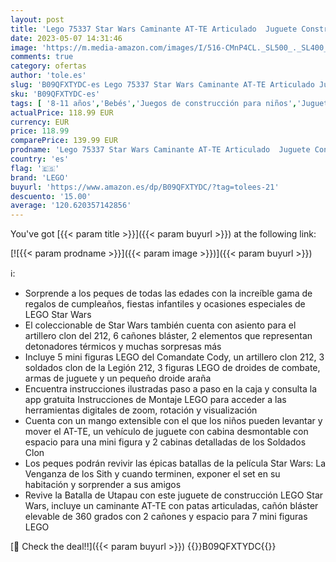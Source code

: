 ```yaml
---
layout: post
title: 'Lego 75337 Star Wars Caminante AT-TE Articulado  Juguete Construcción  Mini Figura Comandante Cody  3 Soldados Clon 212 y Droides  Juego de Batalla'
date: 2023-05-07 14:31:46
image: 'https://m.media-amazon.com/images/I/516-CMnP4CL._SL500_._SL400_.jpg'
comments: true
category: ofertas
author: 'tole.es'
slug: 'B09QFXTYDC-es Lego 75337 Star Wars Caminante AT-TE Articulado Juguete...'
sku: 'B09QFXTYDC-es'
tags: [ '8-11 años','Bebés','Juegos de construcción para niños','Juguetes','Juguetes y juegos','Self Service','Sets de construcción','Special Features Stores','lego','🇪🇸', ]
actualPrice: 118.99 EUR
currency: EUR
price: 118.99
comparePrice: 139.99 EUR
prodname: 'Lego 75337 Star Wars Caminante AT-TE Articulado  Juguete Construcción  Mini Figura Comandante Cody  3 Soldados Clon 212 y Droides  Juego de Batalla'
country: 'es'
flag: '🇪🇸'
brand: 'LEGO'
buyurl: 'https://www.amazon.es/dp/B09QFXTYDC/?tag=tolees-21'
descuento: '15.00'
average: '120.620357142856'
---
```


You've got [{{< param title >}}]({{< param buyurl >}}) at the following link:

[![{{< param prodname >}}]({{< param image >}})]({{< param buyurl >}})

ℹ️:

- Sorprende a los peques de todas las edades con la increíble gama de regalos de cumpleaños, fiestas infantiles y ocasiones especiales de LEGO Star Wars
- El coleccionable de Star Wars también cuenta con asiento para el artillero clon del 212, 6 cañones bláster, 2 elementos que representan detonadores térmicos y muchas sorpresas más
- Incluye 5 mini figuras LEGO del Comandate Cody, un artillero clon 212, 3 soldados clon de la Legión 212, 3 figuras LEGO de droides de combate, armas de juguete y un pequeño droide araña
- Encuentra instrucciones ilustradas paso a paso en la caja y consulta la app gratuita Instrucciones de Montaje LEGO para acceder a las herramientas digitales de zoom, rotación y visualización
- Cuenta con un mango extensible con el que los niños pueden levantar y mover el AT-TE, un vehículo de juguete con cabina desmontable con espacio para una mini figura y 2 cabinas detalladas de los Soldados Clon
- Los peques podrán revivir las épicas batallas de la película Star Wars: La Venganza de los Sith y cuando terminen, exponer el set en su habitación y sorprender a sus amigos
- Revive la Batalla de Utapau con este juguete de construcción LEGO Star Wars, incluye un caminante AT-TE con patas articuladas, cañón bláster elevable de 360 grados con 2 cañones y espacio para 7 mini figuras LEGO

[🛒 Check the deal!!]({{< param buyurl >}})
{{<world>}}B09QFXTYDC{{</world>}}
